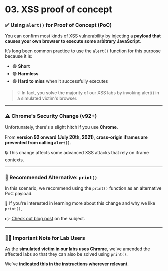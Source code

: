 # 03. XSS proof of concept

### ✅ Using `alert()` for Proof of Concept (PoC)

You can confirm most kinds of XSS vulnerability by injecting a **payload that causes your own browser to execute some arbitrary JavaScript**.

It’s long been common practice to use the `alert()` function for this purpose because it is:

- 🟢 **Short**
- 🟢 **Harmless**
- 🟢 **Hard to miss** when it successfully executes

> 💡 In fact, you solve the majority of our XSS labs by invoking alert() in a simulated victim's browser.
> 

---

### ⚠️ Chrome's Security Change (v92+)

Unfortunately, there's a slight hitch if you use **Chrome**.

From **version 92 onward (July 20th, 2021)**, **cross-origin iframes are prevented from calling `alert()`**.

🔒 This change affects some advanced XSS attacks that rely on iframe contexts.

---

### 🔁 Recommended Alternative: `print()`

In this scenario, we recommend using the `print()` function as an alternative PoC payload.

📄 If you're interested in learning more about this change and why we like `print()`,

👉 [Check out blog post](https://portswigger.net/research/alert-is-dead-long-live-print) on the subject.

---

### 🧑‍💻 Important Note for Lab Users

As the **simulated victim in our labs uses Chrome**, we've amended the affected labs so that they can also be solved using `print()`.

We've **indicated this in the instructions wherever relevant**.